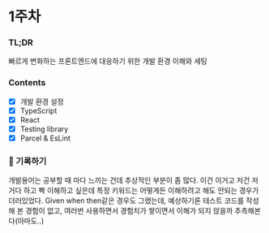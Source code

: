 # 1주차

### TL;DR
빠르게 변화하는 프론트엔드에 대응하기 위한 개발 환경 이해와 세팅 

### Contents
- [x] 개발 환경 설정
- [x] TypeScript
- [x] React
- [x] Testing library
- [x] Parcel & EsLint

### 📝 기록하기

개발용어는 공부할 때 마다 느끼는 건데 추상적인 부분이 좀 많다. 이건 이거고 저건 저거다 하고 빡 이해하고 싶은데 특정 키워드는 어떻게든 이해하려고 해도 안되는 경우가 더러있었다. Given when then같은 경우도 그랬는데, 예상하기론 테스트 코드를 작성해 본 경험이 없고, 여러번 사용하면서 경험치가 쌓이면서 이해가 되지 않을까 추측해본다(아마도..) 